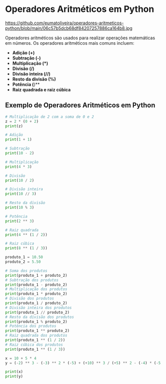 # Operadores Aritméticos em Python

https://github.com/eumatoliveira/operadores-aritmeticos-python/blob/main/06c57b5dcb68df84207257886ca164b8.jpg


Operadores aritméticos são usados para realizar operações matemáticas em números. Os operadores aritméticos mais comuns incluem:

- **Adição (+)**  
- **Subtração (-)**  
- **Multiplicação (*)**  
- **Divisão (/)**  
- **Divisão inteira (//)**  
- **Resto da divisão (%)**  
- **Potência (**)**
- **Raiz quadrada e raiz cúbica**

## Exemplo de Operadores Aritméticos em Python

```python
# Multiplicação de 2 com a soma de 0 e 2
z = 2 * (0 + 2)
print(z)

# Adição
print(1 + 1)

# Subtração
print(10 - 2)

# Multiplicação
print(4 * 3)

# Divisão
print(10 / 2)

# Divisão inteira
print(10 // 3)

# Resto da divisão
print(10 % 3)

# Potência
print(2 ** 3)

# Raiz quadrada
print(4 ** (1 / 2))

# Raiz cúbica
print(8 ** (1 / 3))

produto_1 = 10.50
produto_2 = 5.50

# Soma dos produtos
print(produto_1 + produto_2)
# Subtração dos produtos
print(produto_1 - produto_2)
# Multiplicação dos produtos
print(produto_1 * produto_2)
# Divisão dos produtos
print(produto_1 / produto_2)
# Divisão inteira dos produtos
print(produto_1 // produto_2)
# Resto da divisão dos produtos
print(produto_1 % produto_2)
# Potência dos produtos
print(produto_1 ** produto_2)
# Raiz quadrada dos produtos
print(produto_1 ** (1 / 2))
# Raiz cúbica dos produtos
print(produto_1 ** (1 / 3))

x = 10 + 5 * 4
y = (-2) ** 3 - (-3) ** 2 * (-5) + (+10) ** 3 / (+5) ** 2 - (-4) * (-5)

print(x)
print(y)
